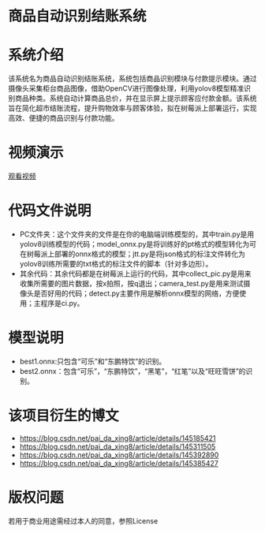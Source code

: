 # 商品自动识别结账系统
 # 系统介绍
该系统名为商品自动识别结账系统，系统包括商品识别模块与付款提示模块。通过摄像头采集柜台商品图像，借助OpenCV进行图像处理，利用yolov8模型精准识别商品种类。系统自动计算商品总价，并在显示屏上提示顾客应付款金额。该系统旨在简化超市结账流程，提升购物效率与顾客体验，拟在树莓派上部署运行，实现高效、便捷的商品识别与付款功能。

# 视频演示
[观看视频](https://github.com/user-attachments/assets/0b2ee71c-1537-4296-9230-73641e29ae55 "点我观看演示视频")

# 代码文件说明
- PC文件夹：这个文件夹的文件是在你的电脑端训练模型的，其中train.py是用yolov8训练模型的代码；model_onnx.py是将训练好的pt格式的模型转化为可在树莓派上部署的onnx格式的模型；jtt.py是将json格式的标注文件转化为yolov8训练所需要的txt格式的标注文件的脚本（针对多边形）。
- 其余代码：其余代码都是在树莓派上运行的代码，其中collect_pic.py是用来收集所需要的图片数据，按x拍照，按q退出；camera_test.py是用来测试摄像头是否好用的代码；detect.py主要作用是解析onnx模型的网络，方便使用；主程序是ci.py。

# 模型说明
- best1.onnx:只包含“可乐”和“东鹏特饮”的识别。
- best2.onnx：包含“可乐”，“东鹏特饮”，“黑笔”，“红笔”以及“旺旺雪饼”的识别。

# 该项目衍生的博文
- https://blog.csdn.net/pai_da_xing8/article/details/145185421
- https://blog.csdn.net/pai_da_xing8/article/details/145311505
- https://blog.csdn.net/pai_da_xing8/article/details/145392890
- https://blog.csdn.net/pai_da_xing8/article/details/145385427

# 版权问题
若用于商业用途需经过本人的同意，参照License


